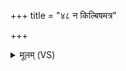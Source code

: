 +++
title = "४८ न किल्बिषमत्र"

+++
<details><summary>मूलम् (VS)</summary>

न किल्बि॑ष॒मत्र॒ नाधा॒रो अस्ति॒ न यन्मि॒त्रैः स॒मम॑मान॒ एति॑। अनू॑नं॒ पात्रं॒ निहि॑तं न ए॒तत्प॒क्तारं॑ प॒क्वः पुन॒रा वि॑शाति ॥
</details>